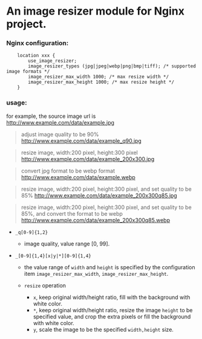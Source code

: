 # An image resizer module for Nginx project.

### Nginx configuration:

```
    location xxx {
        use_image_resizer;
        image_resizer_types (jpg|jpeg|webp|png|bmp|tiff); /* supported image formats */
        image_resizer_max_width 1000; /* max resize width */
        image_resizer_max_height 1000; /* max resize height */
    }
```

### usage:
for example, the source image url is http://www.example.com/data/example.jpg

> adjust image quality to be 90%
http://www.example.com/data/example_q90.jpg

> resize image, width:200 pixel, height:300 pixel
http://www.example.com/data/example_200x300.jpg 

> convert jpg format to be webp format
http://www.example.com/data/example.webp 

> resize image, width:200 pixel, height:300 pixel, and set quality to be 85%
http://www.example.com/data/example_200x300q85.jpg 

> resize image, width:200 pixel, height:300 pixel, and set quality to be 85%, and convert the format to be webp
http://www.example.com/data/example_200x300q85.webp 

- `_q[0-9]{1,2}`
    - image quality, value range [0, 99].

- `_[0-9]{1,4}[x|y|*][0-9]{1,4}`
     - the value range of `width` and `height` is specified by the configuration item `image_resizer_max_width`, `image_resizer_max_height`.

     - `resize` operation
        - `x`, keep original width/height ratio, fill with the background with white color.
        - `*`, keep original width/height ratio, resize the image `height` to be specified value, and crop the extra pixels or fill the background with white color.
        - `y`, scale the image to be the specified `width,height` size.
